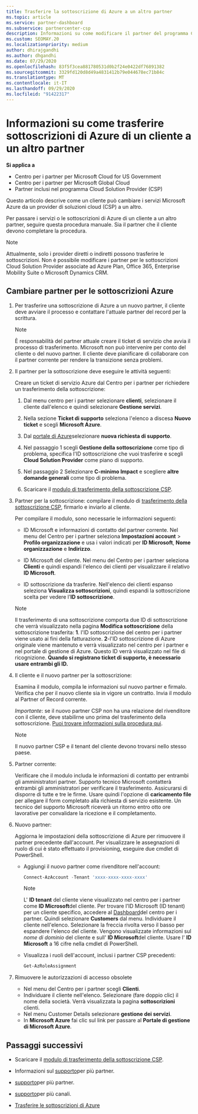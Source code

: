 ```yaml
---
title: Trasferire la sottoscrizione di Azure a un altro partner
ms.topic: article
ms.service: partner-dashboard
ms.subservice: partnercenter-csp
description: Informazioni su come modificare il partner del programma Cloud Solution provider associato alle sottoscrizioni di Azure di un cliente.
ms.custom: SEOMAY.20
ms.localizationpriority: medium
author: dhirajgandhi
ms.author: dhgandhi
ms.date: 07/29/2020
ms.openlocfilehash: 83f5f3cea881780531d0b2f24e0422df76891382
ms.sourcegitcommit: 3329fd120d8d49a4831412b79e044678ec71b84c
ms.translationtype: MT
ms.contentlocale: it-IT
ms.lasthandoff: 09/29/2020
ms.locfileid: "91422317"
---
```

# <a name="learn-how-to-transfer-a-customers-azure-subscriptions-to-another-partner"></a>Informazioni su come trasferire sottoscrizioni di Azure di un cliente a un altro partner

**Si applica a**

- Centro per i partner per Microsoft Cloud for US Government
- Centro per i partner per Microsoft Global Cloud
- Partner inclusi nel programma Cloud Solution Provider (CSP)

Questo articolo descrive come un cliente può cambiare i servizi Microsoft Azure da un provider di soluzioni cloud (CSP) a un altro.

Per passare i servizi o le sottoscrizioni di Azure di un cliente a un altro partner, seguire questa procedura manuale. Sia il partner che il cliente devono completare la procedura.

>[!Note]  
>Attualmente, solo i provider diretti o indiretti possono trasferire le sottoscrizioni.
>Non è possibile modificare i partner per le sottoscrizioni Cloud Solution Provider associate ad Azure Plan, Office 365, Enterprise Mobility Suite o Microsoft Dynamics CRM.

## <a name="switch-partners-for-azure-subscriptions"></a>Cambiare partner per le sottoscrizioni Azure

1. Per trasferire una sottoscrizione di Azure a un nuovo partner, il cliente deve avviare il processo e contattare l'attuale partner del record per la scrittura.

   >[!Note]
   > È responsabilità del partner attuale creare il ticket di servizio che avvia il processo di trasferimento. Microsoft non può intervenire per conto del cliente o del nuovo partner. Il cliente deve pianificare di collaborare con il partner corrente per rendere la transizione senza problemi.

2. Il partner per la sottoscrizione deve eseguire le attività seguenti:

   Creare un ticket di servizio Azure dal Centro per i partner per richiedere un trasferimento della sottoscrizione:

   1. Dal menu centro per i partner selezionare **clienti**, selezionare il cliente dall'elenco e quindi selezionare **Gestione servizi**. 

   2. Nella sezione **Ticket di supporto** seleziona l'elenco a discesa **Nuovo ticket** e scegli **Microsoft Azure**.
   
   3. Dal [portale di Azure](https://portal.azure.com)selezionare **nuova richiesta di supporto**.
   
   4. Nel passaggio 1 scegli **Gestione della sottoscrizione** come tipo di problema, specifica l'ID sottoscrizione che vuoi trasferire e scegli **Cloud Solution Provider** come piano di supporto.
   
   5. Nel passaggio 2 Selezionare **C-minimo Impact** e scegliere **altre domande generali** come tipo di problema.
   
   6. Scaricare il [modulo di trasferimento della sottoscrizione CSP](https://query.prod.cms.rt.microsoft.com/cms/api/am/binary/RE4ATIA).

3. Partner per la sottoscrizione: compilare il modulo di [trasferimento della sottoscrizione CSP](https://query.prod.cms.rt.microsoft.com/cms/api/am/binary/RE4ATIA), firmarlo e inviarlo al cliente. 

   Per compilare il modulo, sono necessarie le informazioni seguenti:

   - ID Microsoft e informazioni di contatto del partner corrente. Nel menu del Centro per i partner seleziona **Impostazioni account** &gt; **Profilo organizzazione** e usa i valori indicati per **ID Microsoft**, **Nome organizzazione** e **Indirizzo**.

   - ID Microsoft del cliente. Nel menu del Centro per i partner seleziona **Clienti** e quindi espandi l'elenco dei clienti per visualizzare il relativo **ID Microsoft**.

   - ID sottoscrizione da trasferire. Nell'elenco dei clienti espanso seleziona **Visualizza sottoscrizioni**, quindi espandi la sottoscrizione scelta per vedere l'**ID sottoscrizione**.

   >[!Note]
   >Il trasferimento di una sottoscrizione comporta due ID di sottoscrizione che verrà visualizzato nella pagina **Modifica sottoscrizione** della sottoscrizione trasferita: **1**. l'ID sottoscrizione del centro per i partner viene usato ai fini della fatturazione. **2**-l'ID sottoscrizione di Azure originale viene mantenuto e verrà visualizzato nel centro per i partner e nel portale di gestione di Azure. Questo ID verrà visualizzato nel file di ricognizione.  **Quando si registrano ticket di supporto, è necessario usare entrambi gli ID.**

4. Il cliente e il nuovo partner per la sottoscrizione:

   Esamina il modulo, compila le informazioni sul nuovo partner e firmalo. Verifica che per il nuovo cliente sia in vigore un contratto. Invia il modulo al Partner of Record corrente.

   *Importante*: se il nuovo partner CSP non ha una relazione del rivenditore con il cliente, deve stabilirne uno prima del trasferimento della sottoscrizione. [Puoi trovare informazioni sulla procedura qui](request-a-relationship-with-a-customer.md).

   >[!Note]
   >Il nuovo partner CSP e il tenant del cliente devono trovarsi nello stesso paese. 

5. Partner corrente:

   Verificare che il modulo includa le informazioni di contatto per entrambi gli amministratori partner. Supporto tecnico Microsoft contatterà entrambi gli amministratori per verificare il trasferimento. Assicurarsi di disporre di tutte e tre le firme. Usare quindi l'opzione di **caricamento file** per allegare il form completato alla richiesta di servizio esistente. Un tecnico del supporto Microsoft riceverà un ritorno entro otto ore lavorative per convalidare la ricezione e il completamento.

6. Nuovo partner:

   Aggiorna le impostazioni della sottoscrizione di Azure per rimuovere il partner precedente dall'account. Per visualizzare le assegnazioni di ruolo di cui è stato effettuato il provisioning, eseguire due cmdlet di PowerShell.

   - Aggiungi il nuovo partner come rivenditore nell'account:

     ```powershell
     Connect-AzAccount -Tenant 'xxxx-xxxx-xxxx-xxxx'
     ```

     >[!NOTE]
     > L' **ID tenant** del cliente viene visualizzato nel centro per i partner come **ID Microsoft**del cliente. Per trovare l'ID Microsoft (ID tenant) per un cliente specifico, accedere al [Dashboard](https://partner.microsoft.com/dashboard)del centro per i partner. Quindi selezionare **Customers** dal menu. Individuare il cliente nell'elenco. Selezionare la freccia rivolta verso il basso per espandere l'elenco del cliente. Vengono visualizzate informazioni sul *nome di dominio* del cliente e sull' **ID Microsoft**del cliente. Usare l' **ID Microsoft** a 16 cifre nella cmdlet di PowerShell.

   - Visualizza i ruoli dell'account, inclusi i partner CSP precedenti:

     ```powershell
     Get-AzRoleAssignment
     ```

7. Rimuovere le autorizzazioni di accesso obsolete

   - Nel menu del Centro per i partner scegli **Clienti**.
   - Individuare il cliente nell'elenco. Selezionare (fare doppio clic) il nome della società. Verrà visualizzata la pagina **sottoscrizioni** clienti.
   - Nel menu Customer Details selezionare **gestione dei servizi**.
   - In **Microsoft Azure** fai clic sul link per passare al **Portale di gestione di Microsoft Azure**.

## <a name="next-steps"></a>Passaggi successivi

- Scaricare il [modulo di trasferimento della sottoscrizione CSP](https://query.prod.cms.rt.microsoft.com/cms/api/am/binary/RE4ATIA).

- Informazioni sul [supporto](multipartner.md)per più partner.

- [supporto](multipartner.md)per più partner.
- [supporto](multichannel.md)per più canali.
- [Trasferire le sottoscrizioni di Azure](https://docs.microsoft.com/azure/cost-management-billing/manage/transfer-subscriptions-subscribers-csp)

